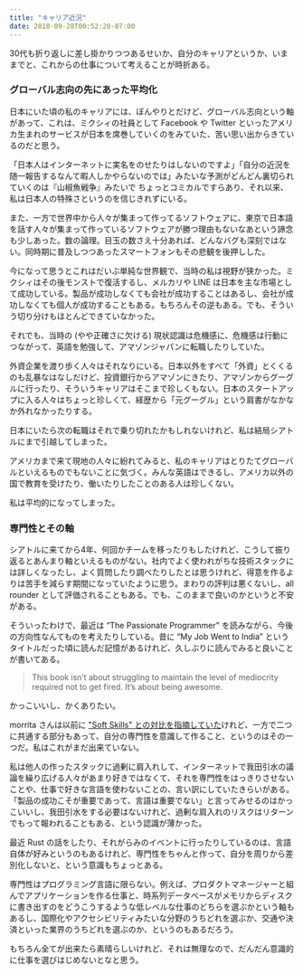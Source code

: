 ```yaml
---
title: "キャリア近況"
date: 2018-09-28T00:52:28-07:00
---
```

30代も折り返しに差し掛かりつつあるせいか、自分のキャリアというか、いままでと、これからの仕事について考えることが時折ある。

### グローバル志向の先にあった平均化

日本にいた頃の私のキャリアには、ぼんやりとだけど、グローバル志向という軸があって、これは、ミクシィの社員として Facebook や Twitter といったアメリカ生まれのサービスが日本を席巻していくのをみていた、苦い思い出からきているのだと思う。

「日本人はインターネットに実名をのせたりはしないのですよ」「自分の近況を随一報告するなんて暇人しかやらないのでは」みたいな予測がどんどん裏切られていくのは『山椒魚戦争』みたいで
ちょっとコミカルですらあり、それ以来、私は日本人の特殊さというのを信じきれずにいる。

また、一方で世界中から人々が集まって作ってるソフトウェアに、東京で日本語を話す人々が集まって作っているソフトウェアが勝つ理由もないなあという諦念も少しあった。数の論理。目玉の数さえ十分あれば、どんなバグも深刻ではない。同時期に普及しつつあったスマートフォンもその悲観を後押しした。

今になって思うとこれはだいぶ単純な世界観で、当時の私は視野が狭かった。ミクシィはその後モンストで復活するし、メルカリや LINE は日本を主な市場として成功している。製品が成功しなくても会社が成功することはあるし、会社が成功しなくても個人が成功することもある。もちろんその逆もある。でも、そういう切り分けもほとんどできていなかった。

それでも、当時の (やや正確さに欠ける) 現状認識は危機感に、危機感は行動につながって、英語を勉強して、アマゾンジャパンに転職したりしていた。

外資企業を渡り歩く人々はそれなりにいる。日本以外をすべて「外資」とくくるのも乱暴なはなしだけど、投資銀行からアマゾンにきたり、アマゾンからグーグルに行ったり、そういうキャリアはそこまで珍しくもない。日本のスタートアップに入る人々はちょっと珍しくて、経歴から「元グーグル」という肩書がなかなか外れなかったりする。

日本にいたら次の転職はそれで乗り切れたかもしれないけれど、私は結局シアトルにまで引越してしまった。

アメリカまで来て現地の人々に紛れてみると、私のキャリアはとりたてグローバルといえるものでもないことに気づく。みんな英語はできるし、アメリカ以外の国で教育を受けたり、働いたりしたことのある人は珍しくない。

私は平均的になってしまった。

### 専門性とその軸

シアトルに来てから4年、何回かチームを移ったりもしたけれど、こうして振り返るとあんまり軸といえるものがない。社内でよく使われがちな技術スタックには詳しくなったし、よく質問したり調べたりしたとは思うけれど、得意を作るよりは苦手を減らす期間になっていたように思う。まわりの評判は悪くないし、all rounder として評価されることもある。でも、このままで良いのかというと不安がある。

そういったわけで、最近は “The Passionate Programmer" を読みながら、今後の方向性なんてものを考えたりしている。昔に “My Job Went to India” というタイトルだった頃に読んだ記憶があるけれど、久しぶりに読んでみると良いことが書いてある。

> This book isn’t about struggling to maintain the level of mediocrity required not to get fired. It’s about being awesome.

かっこいいし、かくありたい。

morrita さんは以前に ["Soft Skills" との対比を指摘していた][1]けれど、一方で二つに共通する部分もあって、自分の専門性を意識して作ること、というのはその一つだ。私はこれがまだ出来ていない。

私は他人の作ったスタックに過剰に肩入れして、インターネットで我田引水の議論を繰り広げる人々があまり好きではなくて、それを専門性をはっきりさせないことや、仕事で好きな言語を使わないことの、言い訳にしていたきらいがある。「製品の成功こそが重要であって、言語は重要でない」と言ってみせるのはかっこいいし、我田引水をする必要はないけれど、過剰な肩入れのリスクはリターンでもって報われることもある、という認識が薄かった。

最近 Rust の話をしたり、それがらみのイベントに行ったりしているのは、言語自体が好みというのもあるけれど、専門性をちゃんと作って、自分を周りから差別化しないと、という意識もちょっとある。

専門性はプログラミング言語に限らない。例えば、プロダクトマネージャーと組んでアプリケーションを作る仕事と、時系列データベースがメモリからディスクに書き出すのをどうこうするような低レベルな仕事のどちらを選ぶかという軸もあるし、国際化やアクセシビリティみたいな分野のうちどれを選ぶか、交通や決済といった業界のうちどれを選ぶのか、というのもあるだろう。

もちろん全てが出来たら素晴らしいけれど、それは無理なので、だんだん意識的に仕事を選びはじめないとなと思う。

[1]: https://bellflower.dodgson.org/soft-skills-を読んだ-2e64c7ee2747


